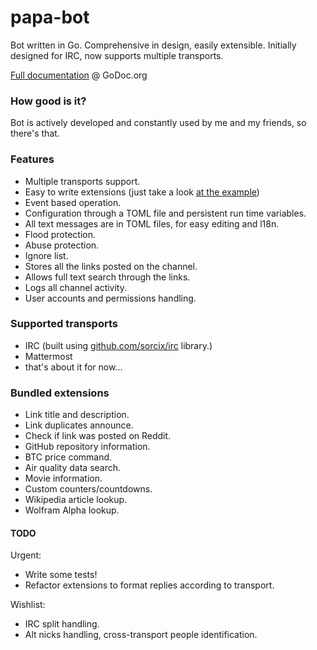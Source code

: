 # papa-bot
Bot written in Go. Comprehensive in design, easily extensible.
Initially designed for IRC, now supports multiple transports.

[Full documentation](https://godoc.org/github.com/pawelszydlo/papa-bot) @ GoDoc.org

### How good is it?

Bot is actively developed and constantly used by me and my friends, so there's that.

### Features

* Multiple transports support.
* Easy to write extensions (just take a look [at the example](https://github.com/pawelszydlo/papa-bot/blob/master/example/example.go))
* Event based operation.
* Configuration through a TOML file and persistent run time variables.
* All text messages are in TOML files, for easy editing and l18n.
* Flood protection.
* Abuse protection.
* Ignore list.
* Stores all the links posted on the channel.
* Allows full text search through the links.
* Logs all channel activity.
* User accounts and permissions handling.

### Supported transports

* IRC (built using [github.com/sorcix/irc](http://github.com/sorcix/irc) library.)
* Mattermost
* that's about it for now...

### Bundled extensions

* Link title and description.
* Link duplicates announce.
* Check if link was posted on Reddit.
* GitHub repository information.
* BTC price command.
* Air quality data search.
* Movie information.
* Custom counters/countdowns.
* Wikipedia article lookup.
* Wolfram Alpha lookup.


#### TODO

Urgent:
* Write some tests!
* Refactor extensions to format replies according to transport.

Wishlist:
* IRC split handling.
* Alt nicks handling, cross-transport people identification.
